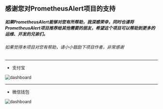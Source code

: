 ## 感谢您对PrometheusAlert项目的支持

##### 如果PrometheusAlert能够对您有所帮助，我深感荣幸，同时也请将PrometheusAlert项目推荐给其他需要的朋友，希望这个项目可以帮助到更多的运维、开发的兄弟们。

###### 如果觉得本项目对您有帮助，请小小鼓励下项目作者，非常感谢

-----------------------------------------
* 支付宝

![dashboard](https://gitee.com/feiyu563/PrometheusAlert/raw/master/doc/zhifubao.png)

-----------------------------------------

* 微信钱包

![dashboard](https://gitee.com/feiyu563/PrometheusAlert/raw/master/doc/wxpay.png)
